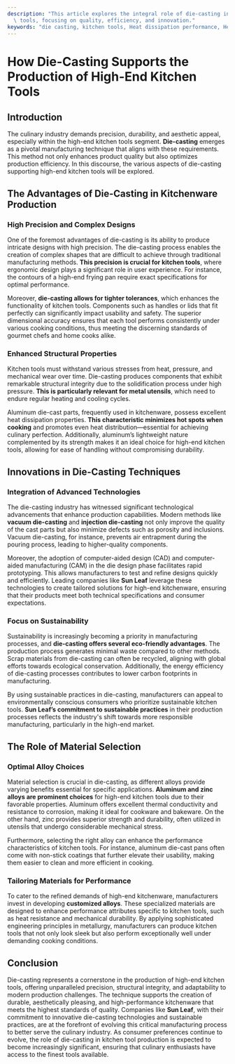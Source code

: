 ```yaml
---
description: "This article explores the integral role of die-casting in producing high-end kitchen\
  \ tools, focusing on quality, efficiency, and innovation."
keywords: "die casting, kitchen tools, Heat dissipation performance, Heat sink"
---
```

# How Die-Casting Supports the Production of High-End Kitchen Tools

## Introduction

The culinary industry demands precision, durability, and aesthetic appeal, especially within the high-end kitchen tools segment. **Die-casting** emerges as a pivotal manufacturing technique that aligns with these requirements. This method not only enhances product quality but also optimizes production efficiency. In this discourse, the various aspects of die-casting supporting high-end kitchen tools will be explored.

## The Advantages of Die-Casting in Kitchenware Production

### High Precision and Complex Designs

One of the foremost advantages of die-casting is its ability to produce intricate designs with high precision. The die-casting process enables the creation of complex shapes that are difficult to achieve through traditional manufacturing methods. **This precision is crucial for kitchen tools**, where ergonomic design plays a significant role in user experience. For instance, the contours of a high-end frying pan require exact specifications for optimal performance. 

Moreover, **die-casting allows for tighter tolerances**, which enhances the functionality of kitchen tools. Components such as handles or lids that fit perfectly can significantly impact usability and safety. The superior dimensional accuracy ensures that each tool performs consistently under various cooking conditions, thus meeting the discerning standards of gourmet chefs and home cooks alike.

### Enhanced Structural Properties

Kitchen tools must withstand various stresses from heat, pressure, and mechanical wear over time. Die-casting produces components that exhibit remarkable structural integrity due to the solidification process under high pressure. **This is particularly relevant for metal utensils**, which need to endure regular heating and cooling cycles. 

Aluminum die-cast parts, frequently used in kitchenware, possess excellent heat dissipation properties. **This characteristic minimizes hot spots when cooking** and promotes even heat distribution—essential for achieving culinary perfection. Additionally, aluminum’s lightweight nature complemented by its strength makes it an ideal choice for high-end kitchen tools, allowing for ease of handling without compromising durability.

## Innovations in Die-Casting Techniques

### Integration of Advanced Technologies

The die-casting industry has witnessed significant technological advancements that enhance production capabilities. Modern methods like **vacuum die-casting** and **injection die-casting** not only improve the quality of the cast parts but also minimize defects such as porosity and inclusions. Vacuum die-casting, for instance, prevents air entrapment during the pouring process, leading to higher-quality components.

Moreover, the adoption of computer-aided design (CAD) and computer-aided manufacturing (CAM) in the die design phase facilitates rapid prototyping. This allows manufacturers to test and refine designs quickly and efficiently. Leading companies like **Sun Leaf** leverage these technologies to create tailored solutions for high-end kitchenware, ensuring that their products meet both technical specifications and consumer expectations.

### Focus on Sustainability

Sustainability is increasingly becoming a priority in manufacturing processes, and **die-casting offers several eco-friendly advantages**. The production process generates minimal waste compared to other methods. Scrap materials from die-casting can often be recycled, aligning with global efforts towards ecological conservation. Additionally, the energy efficiency of die-casting processes contributes to lower carbon footprints in manufacturing.

By using sustainable practices in die-casting, manufacturers can appeal to environmentally conscious consumers who prioritize sustainable kitchen tools. **Sun Leaf’s commitment to sustainable practices** in their production processes reflects the industry's shift towards more responsible manufacturing, particularly in the high-end market.

## The Role of Material Selection

### Optimal Alloy Choices

Material selection is crucial in die-casting, as different alloys provide varying benefits essential for specific applications. **Aluminum and zinc alloys are prominent choices** for high-end kitchen tools due to their favorable properties. Aluminum offers excellent thermal conductivity and resistance to corrosion, making it ideal for cookware and bakeware. On the other hand, zinc provides superior strength and durability, often utilized in utensils that undergo considerable mechanical stress.

Furthermore, selecting the right alloy can enhance the performance characteristics of kitchen tools. For instance, aluminum die-cast pans often come with non-stick coatings that further elevate their usability, making them easier to clean and more efficient in cooking.

### Tailoring Materials for Performance

To cater to the refined demands of high-end kitchenware, manufacturers invest in developing **customized alloys**. These specialized materials are designed to enhance performance attributes specific to kitchen tools, such as heat resistance and mechanical durability. By applying sophisticated engineering principles in metallurgy, manufacturers can produce kitchen tools that not only look sleek but also perform exceptionally well under demanding cooking conditions.

## Conclusion

Die-casting represents a cornerstone in the production of high-end kitchen tools, offering unparalleled precision, structural integrity, and adaptability to modern production challenges. The technique supports the creation of durable, aesthetically pleasing, and high-performance kitchenware that meets the highest standards of quality. Companies like **Sun Leaf**, with their commitment to innovative die-casting technologies and sustainable practices, are at the forefront of evolving this critical manufacturing process to better serve the culinary industry. As consumer preferences continue to evolve, the role of die-casting in kitchen tool production is expected to become increasingly significant, ensuring that culinary enthusiasts have access to the finest tools available.
